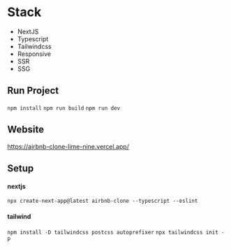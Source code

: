 
# Stack
- NextJS
- Typescript
- Tailwindcss
- Responsive
- SSR
- SSG


## Run Project

`npm install`
`npm run build`
`npm run dev`

## Website

https://airbnb-clone-lime-nine.vercel.app/


## Setup

#### nextjs

`npx create-next-app@latest airbnb-clone --typescript --eslint`

#### tailwind

`npm install -D tailwindcss postcss autoprefixer`
`npx tailwindcss init -p`